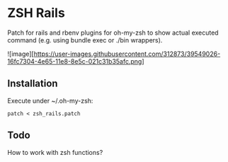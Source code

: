 # ZSH Rails
Patch for rails and rbenv plugins for oh-my-zsh to show actual executed command (e.g. using bundle exec or ./bin wrappers).

![image][https://user-images.githubusercontent.com/312873/39549026-16fc7304-4e65-11e8-8e5c-021c31b35afc.png]

## Installation
Execute under ~/.oh-my-zsh:
```shell
patch < zsh_rails.patch
```

## Todo
How to work with zsh functions?
